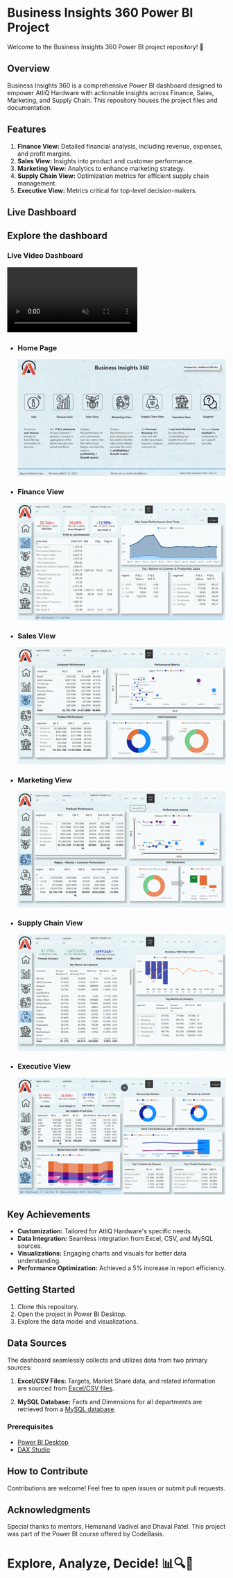 # Business Insights 360 Power BI Project

Welcome to the Business Insights 360 Power BI project repository! 🚀

## Overview
Business Insights 360 is a comprehensive Power BI dashboard designed to empower AtliQ Hardware with actionable insights across Finance, Sales, Marketing, and Supply Chain. This repository houses the project files and documentation.

## Features
1. **Finance View:** Detailed financial analysis, including revenue, expenses, and profit margins.
2. **Sales View:** Insights into product and customer performance.
3. **Marketing View:** Analytics to enhance marketing strategy.
4. **Supply Chain View:** Optimization metrics for efficient supply chain management.
5. **Executive View:** Metrics critical for top-level decision-makers.

## Live Dashboard
Explore the dashboard  
---
###  Live Video Dashboard 
   <video controls src="Screen Recording 2025-04-28 231230.mp4" title="Title" autoplay muted></video>
- ### Home Page
   ![alt text](<Dashboard- Home Page.png>) 
- ### Finance View
   ![alt text](<Dashboard- Finance View.png>) 
- ### Sales View
   ![alt text](<Dashboard- Sales View.png>) 
- ### Marketing View
   ![alt text](<Dashboard- Marketing View.png>) 
- ### Supply Chain View
   ![alt text](<Dashboard- Supply chain view.png>)
- ### Executive View
   ![alt text](<Dashboard- Executive View.png>) 


## Key Achievements
- **Customization:** Tailored for AtliQ Hardware's specific needs.
- **Data Integration:** Seamless integration from Excel, CSV, and MySQL sources.
- **Visualizations:** Engaging charts and visuals for better data understanding.
- **Performance Optimization:** Achieved a 5% increase in report efficiency.

## Getting Started
1. Clone this repository.
2. Open the project in Power BI Desktop.
3. Explore the data model and visualizations.

## Data Sources
The dashboard seamlessly collects and utilizes data from two primary sources:

1. **Excel/CSV Files:** Targets, Market Share data, and related information are sourced from [Excel/CSV files](https://github.com/pradeep-the-analyst/BI-360/tree/main/Assets/Excel_CSV_Files).
   
2. **MySQL Database:** Facts and Dimensions for all departments are retrieved from a [MySQL database](https://github.com/pradeep-the-analyst/BI-360/tree/main/Assets/MySQL_Database).

### Prerequisites
- [Power BI Desktop](https://powerbi.microsoft.com/desktop/)
- [DAX Studio](https://daxstudio.org/)

## How to Contribute
Contributions are welcome! Feel free to open issues or submit pull requests.

## Acknowledgments
Special thanks to mentors, Hemanand Vadivel and Dhaval Patel. This project was part of the Power BI course offered by CodeBasis.

# Explore, Analyze, Decide! 📊🔍🚀